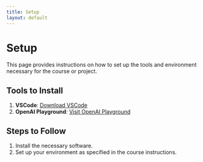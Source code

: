 ```yaml
---
title: Setup
layout: default
---
```


# Setup

This page provides instructions on how to set up the tools and environment necessary for the course or project.

## Tools to Install
1. **VSCode**: [Download VSCode](https://code.visualstudio.com/download)
2. **OpenAI Playground**: [Visit OpenAI Playground](https://platform.openai.com/playground/)

## Steps to Follow
1. Install the necessary software.
2. Set up your environment as specified in the course instructions.
